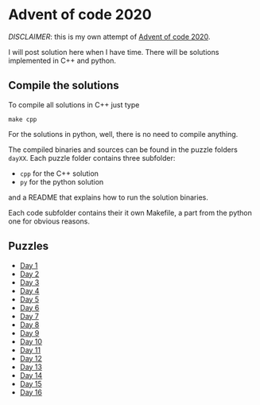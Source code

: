 # Advent of code 2020

*DISCLAIMER*: this is my own attempt of [Advent of code 2020](https://adventofcode.com/).

I will post solution here when I have time.
There will be solutions implemented in C++ and python.


## Compile the solutions

To compile all solutions in C++ just type
```
make cpp
```

For the solutions in python, well, there is no need to compile anything.


The compiled binaries and sources can be found in the puzzle folders `dayXX`.
Each puzzle folder contains three subfolder:
* `cpp` for the C++ solution
* `py` for the python solution

and a README that explains how to run the solution binaries.

Each code subfolder contains their it own Makefile, a part from the python one for obvious reasons.

## Puzzles

* [Day 1](day01/)
* [Day 2](day02/)
* [Day 3](day03/)
* [Day 4](day04/)
* [Day 5](day05/)
* [Day 6](day06/)
* [Day 7](day07/)
* [Day 8](day08/)
* [Day 9](day09/)
* [Day 10](day10/)
* [Day 11](day11/)
* [Day 12](day12/)
* [Day 13](day13/)
* [Day 14](day14/)
* [Day 15](day15/)
* [Day 16](day16/)
